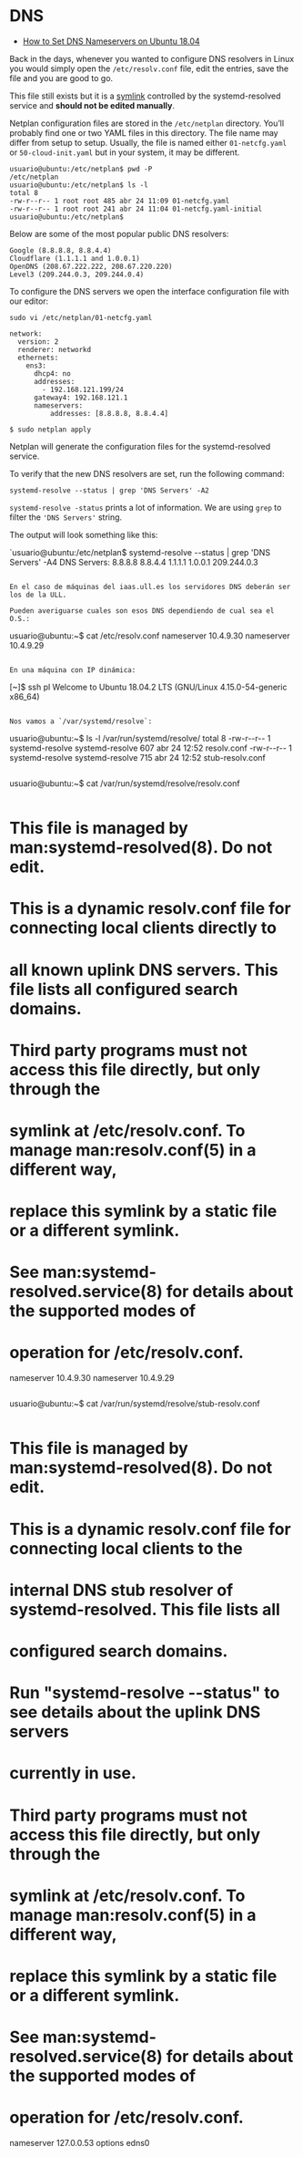 # DNS


* [How to Set DNS Nameservers on Ubuntu 18.04](https://linuxize.com/post/how-to-set-dns-nameservers-on-ubuntu-18-04/)

Back in the days, whenever you wanted to configure DNS resolvers in Linux you would simply open the `/etc/resolv.conf` file, edit the entries, save the file and you are good to go. 

This file still exists but it is a [symlink](https://linuxize.com/post/how-to-create-symbolic-links-in-linux-using-the-ln-command/) controlled by the systemd-resolved service and **should not be edited manually**.

Netplan configuration files are stored in the `/etc/netplan` directory. You’ll probably find one or two YAML files in this directory. The file name may differ from setup to setup. Usually, the file is named either `01-netcfg.yaml` or `50-cloud-init.yaml` but in your system, it may be different.

```
usuario@ubuntu:/etc/netplan$ pwd -P
/etc/netplan
usuario@ubuntu:/etc/netplan$ ls -l
total 8
-rw-r--r-- 1 root root 485 abr 24 11:09 01-netcfg.yaml
-rw-r--r-- 1 root root 241 abr 24 11:04 01-netcfg.yaml-initial
usuario@ubuntu:/etc/netplan$
```

Below are some of the most popular public DNS resolvers:

```
Google (8.8.8.8, 8.8.4.4)
Cloudflare (1.1.1.1 and 1.0.0.1)
OpenDNS (208.67.222.222, 208.67.220.220)
Level3 (209.244.0.3, 209.244.0.4)
```

To configure the DNS servers we open the interface configuration file with our editor:

```
sudo vi /etc/netplan/01-netcfg.yaml
```

```
network:
  version: 2
  renderer: networkd
  ethernets:
    ens3:
      dhcp4: no
      addresses:
        - 192.168.121.199/24
      gateway4: 192.168.121.1
      nameservers:
          addresses: [8.8.8.8, 8.8.4.4]
```

```
$ sudo netplan apply
```

Netplan will generate the configuration files for the systemd-resolved service.

To verify that the new DNS resolvers are set, run the following command:

```
systemd-resolve --status | grep 'DNS Servers' -A2
```

`systemd-resolve -status` prints a lot of information.
We are using `grep` to filter the `'DNS Servers'` string. 

The output will look something like this:

`usuario@ubuntu:/etc/netplan$ systemd-resolve --status | grep 'DNS Servers' -A4
         DNS Servers: 8.8.8.8
                      8.8.4.4
                      1.1.1.1
                      1.0.0.1
                      209.244.0.3
```

En el caso de máquinas del iaas.ull.es los servidores DNS deberán ser los de la ULL. 

Pueden averiguarse cuales son esos DNS dependiendo de cual sea el O.S.:

```
usuario@ubuntu:~$ cat /etc/resolv.conf
nameserver 10.4.9.30
nameserver 10.4.9.29
```

En una máquina con IP dinámica:

```
[~]$ ssh pl
Welcome to Ubuntu 18.04.2 LTS (GNU/Linux 4.15.0-54-generic x86_64)
```

Nos vamos a `/var/systemd/resolve`:

```
usuario@ubuntu:~$ ls -l /var/run/systemd/resolve/
total 8
-rw-r--r-- 1 systemd-resolve systemd-resolve 607 abr 24 12:52 resolv.conf
-rw-r--r-- 1 systemd-resolve systemd-resolve 715 abr 24 12:52 stub-resolv.conf
```

```
usuario@ubuntu:~$ cat /var/run/systemd/resolve/resolv.conf
```

```
# This file is managed by man:systemd-resolved(8). Do not edit.
#
# This is a dynamic resolv.conf file for connecting local clients directly to
# all known uplink DNS servers. This file lists all configured search domains.
#
# Third party programs must not access this file directly, but only through the
# symlink at /etc/resolv.conf. To manage man:resolv.conf(5) in a different way,
# replace this symlink by a static file or a different symlink.
#
# See man:systemd-resolved.service(8) for details about the supported modes of
# operation for /etc/resolv.conf.

nameserver 10.4.9.30
nameserver 10.4.9.29
```

```
usuario@ubuntu:~$ cat /var/run/systemd/resolve/stub-resolv.conf
```

```
# This file is managed by man:systemd-resolved(8). Do not edit.
#
# This is a dynamic resolv.conf file for connecting local clients to the
# internal DNS stub resolver of systemd-resolved. This file lists all
# configured search domains.
#
# Run "systemd-resolve --status" to see details about the uplink DNS servers
# currently in use.
#
# Third party programs must not access this file directly, but only through the
# symlink at /etc/resolv.conf. To manage man:resolv.conf(5) in a different way,
# replace this symlink by a static file or a different symlink.
#
# See man:systemd-resolved.service(8) for details about the supported modes of
# operation for /etc/resolv.conf.

nameserver 127.0.0.53
options edns0
```